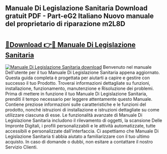 ## Manuale Di Legislazione Sanitaria Download gratuit PDF - Part-eG2 Italiano Nuovo manuale del proprietario di riparazione m2L8D

# <h2><a href="http://dfg9hv.blite.top/?on=Manuale+Di+Legislazione+Sanitaria">🔗Download 👉🔴 Manuale Di Legislazione Sanitaria</a></h2>

[![Manuale Di Legislazione Sanitaria download](https://i.imgur.com/lujVjoI.png)](http://dfg9hv.blite.top/?on=Manuale+Di+Legislazione+Sanitaria)
Benvenuto nel manuale Dell'utente per il tuo Manuale Di Legislazione Sanitaria appena aggiornato. Questa guida completa è progettata per aiutarti a capire e gestire con successo il tuo Prodotto. Troverai informazioni dettagliate su funzioni, installazione, funzionamento, manutenzione e Risoluzione dei problemi. Prima di mettere in funzione il tuo Manuale Di Legislazione Sanitaria, prenditi il tempo necessario per leggere attentamente questo Manuale. Contiene preziose informazioni sulle caratteristiche e le funzioni del prodotto, nonché istruzioni di installazione e istruzioni dettagliate su come utilizzare ciascuna di esse. Le funzionalità avanzate di Manuale Di Legislazione Sanitaria includono il rilevamento di oggetti, la scansione Delle Impronte Digitali, i profili personalizzabili e le attività automatizzate, tutte accessibili e personalizzate dall'interfaccia. Ci aspettiamo che Manuale Di Legislazione Sanitaria ti abbia aiutato a familiarizzare con il tuo ultimo acquisto. In caso di domande o dubbi, non esitare a contattare il nostro Servizio Clienti.
